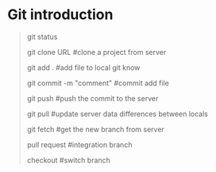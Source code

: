 # Git introduction

> git status
>
> git clone URL          \#clone a project from server
>
> git add .                      \#add file to local git know
>
> git commit -m "comment"  \#commit add file
>
> git push                       \#push the commit to the server
>
> git pull                          \#update server data differences between locals
>
> git fetch                       \#get the new branch from server
>
> pull request                 \#integration branch
>
> checkout                       \#switch branch



